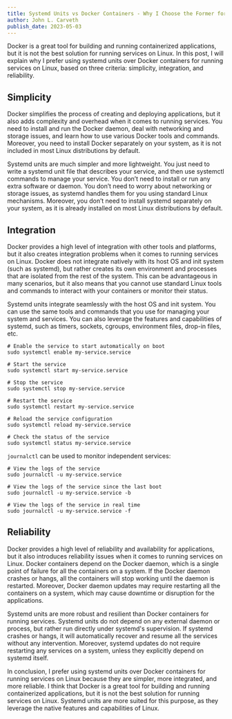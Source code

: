 ```yaml
---
title: Systemd Units vs Docker Containers - Why I Choose the Former for Running Services 
author: John L. Carveth
publish_date: 2023-05-03
---
```

Docker is a great tool for building and running containerized applications, but it is not the best solution for running services on Linux. In this post, I will explain why I prefer using systemd units over Docker containers for running services on Linux, based on three criteria: simplicity, integration, and reliability.

## Simplicity

Docker simplifies the process of creating and deploying applications, but it also adds complexity and overhead when it comes to running services. You need to install and run the Docker daemon, deal with networking and storage issues, and learn how to use various Docker tools and commands. Moreover, you need to install Docker separately on your system, as it is not included in most Linux distributions by default.

Systemd units are much simpler and more lightweight. You just need to write a systemd unit file that describes your service, and then use systemctl commands to manage your service. You don’t need to install or run any extra software or daemon. You don’t need to worry about networking or storage issues, as systemd handles them for you using standard Linux mechanisms. Moreover, you don’t need to install systemd separately on your system, as it is already installed on most Linux distributions by default.

## Integration

Docker provides a high level of integration with other tools and platforms, but it also creates integration problems when it comes to running services on Linux. Docker does not integrate natively with its host OS and init system (such as systemd), but rather creates its own environment and processes that are isolated from the rest of the system. This can be advantageous in many scenarios, but it also means that you cannot use standard Linux tools and commands to interact with your containers or monitor their status.

Systemd units integrate seamlessly with the host OS and init system. You can use the same tools and commands that you use for managing your system and services. You can also leverage the features and capabilities of systemd, such as timers, sockets, cgroups, environment files, drop-in files, etc.

```
# Enable the service to start automatically on boot
sudo systemctl enable my-service.service

# Start the service
sudo systemctl start my-service.service

# Stop the service
sudo systemctl stop my-service.service

# Restart the service
sudo systemctl restart my-service.service

# Reload the service configuration
sudo systemctl reload my-service.service

# Check the status of the service
sudo systemctl status my-service.service
```

`journalctl` can be used to monitor independent services:
```
# View the logs of the service
sudo journalctl -u my-service.service

# View the logs of the service since the last boot
sudo journalctl -u my-service.service -b

# View the logs of the service in real time
sudo journalctl -u my-service.service -f
```

## Reliability

Docker provides a high level of reliability and availability for applications, but it also introduces reliability issues when it comes to running services on Linux. Docker containers depend on the Docker daemon, which is a single point of failure for all the containers on a system. If the Docker daemon crashes or hangs, all the containers will stop working until the daemon is restarted. Moreover, Docker daemon updates may require restarting all the containers on a system, which may cause downtime or disruption for the applications.

Systemd units are more robust and resilient than Docker containers for running services. Systemd units do not depend on any external daemon or process, but rather run directly under systemd's supervision. If systemd crashes or hangs, it will automatically recover and resume all the services without any intervention. Moreover, systemd updates do not require restarting any services on a system, unless they explicitly depend on systemd itself.

In conclusion, I prefer using systemd units over Docker containers for running services on Linux because they are simpler, more integrated, and more reliable. I think that Docker is a great tool for building and running containerized applications, but it is not the best solution for running services on Linux. Systemd units are more suited for this purpose, as they leverage the native features and capabilities of Linux.
